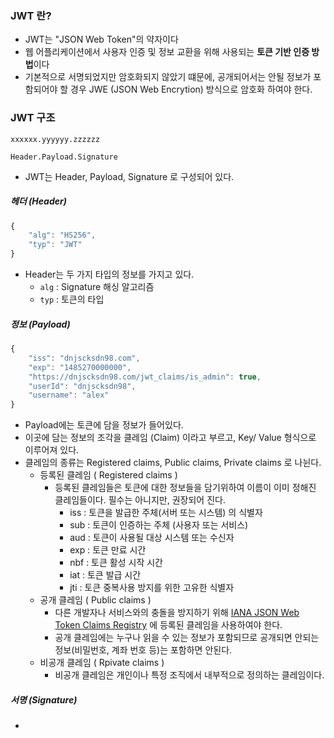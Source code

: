 ### JWT 란?

- JWT는 "JSON Web Token"의 약자이다
- 웹 어플리케이션에서 사용자 인증 및 정보 교환을 위해 사용되는 **토큰 기반 인증 방법**이다
- 기본적으로 서명되었지만 암호화되지 않았기 떄문에, 공개되어서는 안될 정보가 포함되어야 할 경우 JWE (JSON Web Encrytion) 방식으로 암호화 하여야 한다. 

### JWT 구조

```
xxxxxx.yyyyyy.zzzzzz

Header.Payload.Signature
```

- JWT는 Header, Payload, Signature 로 구성되어 있다. 

##### 헤더 (Header)

```javascript
{ 
	"alg": "HS256", 
	"typ": "JWT" 
}
```

- Header는 두 가지 타입의 정보를 가지고 있다.
	- `alg` : Signature 해싱 알고리즘
	- `typ` : 토큰의 타입

##### 정보 (Payload)


```javascript
{
    "iss": "dnjscksdn98.com",
    "exp": "1485270000000",
    "https://dnjscksdn98.com/jwt_claims/is_admin": true,
    "userId": "dnjscksdn98",
    "username": "alex"
}
```

- Payload에는 토큰에 담을 정보가 들어있다.
- 이곳에 담는 정보의 조각을 클레임 (Claim) 이라고 부르고, Key/ Value 형식으로 이루어져 있다.
- 클레임의 종류는 Registered claims, Public claims, Private claims 로 나뉜다.
	-  등록된 클레임 ( Registered claims )
		- 등록된 클레임들은 토큰에 대한 정보들을 담기위하여 이름이 이미 정해진 클레임들이다. 필수는 아니지만, 권장되어 진다.
			- iss : 토큰을 발급한 주체(서버 또는 시스템) 의 식별자
			- sub : 토큰이 인증하는 주체 (사용자 또는 서비스)
			- aud : 토큰이 사용될 대상 시스템 또는 수신자
			- exp : 토큰 만료 시간
			- nbf : 토큰 활성 시작 시간
			- iat : 토큰 발급 시간
			- jti : 토큰 중복사용 방지를 위한 고유한 식별자 
	-  공개 클레임 ( Public claims )
		- 다른 개발자나 서비스와의 충돌을 방지하기 위해 [IANA JSON Web Token Claims Registry](https://www.iana.org/assignments/jwt/jwt.xhtml) 에 등록된 클레임을 사용하여야 한다.
		- 공개 클레임에는 누구나 읽을 수 있는 정보가 포함되므로 공개되면 안되는 정보(비밀번호, 계좌 번호 등)는 포함하면 안된다.
	-  비공개 클레임 ( Rpivate claims )
		- 비공개 클레임은 개인이나 특정 조직에서 내부적으로 정의하는 클레임이다.

##### 서명 (Signature)

- 